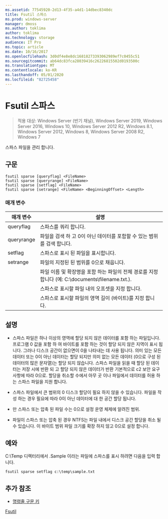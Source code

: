 ```yaml
---
ms.assetid: 77545920-2d13-4f35-a4d1-14dbec8340dc
title: Fsutil 스파스
ms.prod: windows-server
manager: dmoss
ms.author: toklima
author: toklima
ms.technology: storage
audience: IT Pro
ms.topic: article
ms.date: 10/16/2017
ms.openlocfilehash: 3d0df4e8e8dc16818273393062989ef7c0455c51
ms.sourcegitcommit: ab64dc83fca28039416c26226815502d0193500c
ms.translationtype: MT
ms.contentlocale: ko-KR
ms.lasthandoff: 05/01/2020
ms.locfileid: "82725458"
---
```

# <a name="fsutil-sparse"></a>Fsutil 스파스
> 적용 대상: Windows Server (반기 채널), Windows Server 2019, Windows Server 2016, Windows 10, Windows Server 2012 R2, Windows 8.1, Windows Server 2012, Windows 8, Windows Server 2008 R2, Windows 7

스파스 파일을 관리 합니다.



## <a name="syntax"></a>구문

```
fsutil sparse [queryflag] <FileName>
fsutil sparse [queryrange] <FileName>
fsutil sparse [setflag] <FileName>
fsutil sparse [setrange] <FileName> <BeginningOffset> <Length>
```

### <a name="parameters"></a>매개 변수

|     매개 변수     |                                                    설명                                                    |
|-------------------|-------------------------------------------------------------------------------------------------------------------|
|     queryflag     |                                                  스파스를 쿼리 합니다.                                                  |
|    queryrange     |                        파일을 검색 하 고 0이 아닌 데이터를 포함할 수 있는 범위를 검색 합니다.                        |
|      setflag      |                                        스파스로 표시 된 파일을 표시합니다.                                        |
|     setrange      |                                   파일의 지정된 된 범위를 0으로 채웁니다.                                   |
|    <FileName>     | 파일 이름 및 확장명을 포함 하는 파일의 전체 경로를 지정 합니다 (예: C:\documents\filename.txt.). |
| <BeginningOffset> |                              스파스로 표시할 파일 내의 오프셋을 지정 합니다.                              |
|     <Length>      |                 스파스로 표시할 파일의 영역 길이 (바이트)를 지정 합니다.                 |

## <a name="remarks"></a>설명

-   스파스 파일은 하나 이상의 영역에 할당 되지 않은 데이터를 포함 하는 파일입니다. 프로그램 0 값을 포함 하 여 바이트를 포함 하는 것이 할당 되지 않은 지역이 표시 됩니다. 그러나 디스크 공간이 없으면이 0을 나타내는 데 사용 됩니다. 의미 있는 모든 데이터 또는 0이 아닌 데이터는 할당 되지만 의미 없는 모든 데이터 (0으로 구성 된 데이터의 많은 문자열)는 할당 되지 않습니다. 스파스 파일을 읽을 때 할당 된 데이터는 저장 시에 반환 되 고 할당 되지 않은 데이터가 반환 기본적으로 c2 보안 요구 사항에 따라 0으로. 할당을 취소할 수에서 아무 곳 이나 파일에서 데이터를 허용 하는 스파스 파일을 지원 합니다.

-   스파스 파일에서 큰 범위의 0 디스크 할당이 필요 하지 않을 수 있습니다. 파일을 작성 하는 경우 필요에 따라 0이 아닌 데이터에 대 한 공간 할당 됩니다.

-   만 스파스 또는 압축 된 파일 수는 0으로 설정 운영 체제에 알려진 범위.

-   파일이 스파스 또는 압축 된 경우 NTFS는 파일 내에서 디스크 공간 할당을 취소 될 수 있습니다. 이 바이트 범위 파일 크기를 확장 하지 않고 0으로 설정 합니다.

## <a name="examples"></a><a name="BKMK_examples"></a>예와
C:\Temp 디렉터리에서 .Sample 이라는 파일에 스파스를 표시 하려면 다음을 입력 합니다.

```
fsutil sparse setflag c:\temp\sample.txt 
```

## <a name="additional-references"></a>추가 참조
- [명령줄 구문 키](command-line-syntax-key.md)

[Fsutil](Fsutil.md)


